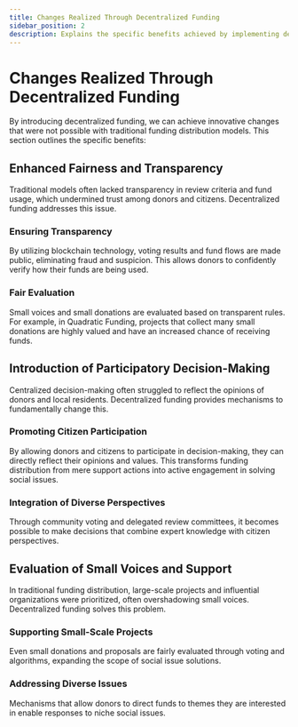 ```yaml
---
title: Changes Realized Through Decentralized Funding
sidebar_position: 2
description: Explains the specific benefits achieved by implementing decentralized funding
---
```


# Changes Realized Through Decentralized Funding

By introducing decentralized funding, we can achieve innovative changes that were not possible with traditional funding distribution models. This section outlines the specific benefits:

## Enhanced Fairness and Transparency

Traditional models often lacked transparency in review criteria and fund usage, which undermined trust among donors and citizens. Decentralized funding addresses this issue.

### Ensuring Transparency
By utilizing blockchain technology, voting results and fund flows are made public, eliminating fraud and suspicion. This allows donors to confidently verify how their funds are being used.

### Fair Evaluation
Small voices and small donations are evaluated based on transparent rules. For example, in Quadratic Funding, projects that collect many small donations are highly valued and have an increased chance of receiving funds.

## Introduction of Participatory Decision-Making

Centralized decision-making often struggled to reflect the opinions of donors and local residents. Decentralized funding provides mechanisms to fundamentally change this.

### Promoting Citizen Participation
By allowing donors and citizens to participate in decision-making, they can directly reflect their opinions and values. This transforms funding distribution from mere support actions into active engagement in solving social issues.

### Integration of Diverse Perspectives
Through community voting and delegated review committees, it becomes possible to make decisions that combine expert knowledge with citizen perspectives.

## Evaluation of Small Voices and Support

In traditional funding distribution, large-scale projects and influential organizations were prioritized, often overshadowing small voices. Decentralized funding solves this problem.

### Supporting Small-Scale Projects
Even small donations and proposals are fairly evaluated through voting and algorithms, expanding the scope of social issue solutions.

### Addressing Diverse Issues
Mechanisms that allow donors to direct funds to themes they are interested in enable responses to niche social issues. 